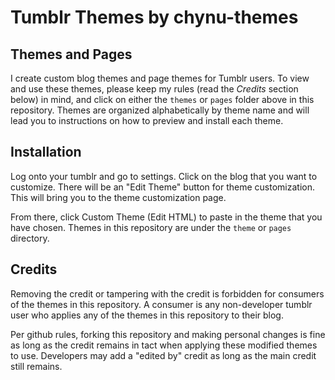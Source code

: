 # Tumblr Themes by chynu-themes
## Themes and Pages
I create custom blog themes and page themes for Tumblr users. To view and use these themes, please keep my rules (read the *Credits* section below) in mind, and click on either the `themes` or `pages` folder above in this repository. Themes are organized alphabetically by theme name and will lead you to instructions on how to preview and install each theme.

## Installation
Log onto your tumblr and go to settings. Click on the blog that you want to customize. There will be an "Edit Theme" button for theme customization. This will bring you to the theme customization page.

From there, click Custom Theme (Edit HTML) to paste in the theme that you have chosen. Themes in this repository are under the `theme` or `pages` directory.

## Credits
Removing the credit or tampering with the credit is forbidden for consumers of the themes in this repository. A consumer is any non-developer tumblr user who applies any of the themes in this repository to their blog. 

Per github rules, forking this repository and making personal changes is fine as long as the credit remains in tact when applying these modified themes to use. Developers may add a "edited by" credit as long as the main credit still remains.